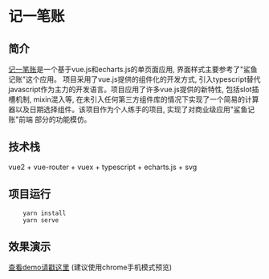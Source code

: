 # 记一笔账

## 简介
[记一笔账](https://zhang-sm.github.io/bill-web/)是一个基于vue.js和echarts.js的单页面应用, 界面样式主要参考了"鲨鱼记账"这个应用。
项目采用了vue.js提供的组件化的开发方式, 引入typescript替代javascript作为主力的开发语言。项目应用了许多vue.js提供的新特性, 包括slot插槽机制,
mixin混入等, 在未引入任何第三方组件库的情况下实现了一个简易的计算器以及日期选择组件。该项目作为个人练手的项目, 实现了对商业级应用"鲨鱼记账"前端
部分的功能模仿。

## 技术栈
vue2 + vue-router + vuex + typescript + echarts.js + svg

## 项目运行
```
    yarn install
    yarn serve
```

## 效果演示
[查看demo请戳这里](https://zhang-sm.github.io/bill-web) (建议使用chrome手机模式预览)  


